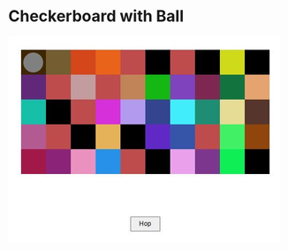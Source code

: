 # Checkerboard with Ball

![title-pic](https://github.com/SaidaDev/Small_Tasks/blob/main/Checkerboard%20with%20Ball/checkerboard.JPG?raw=true)
